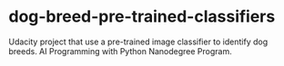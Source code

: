 # dog-breed-pre-trained-classifiers
Udacity project that use a pre-trained image classifier to identify dog breeds. AI Programming with Python Nanodegree Program.
